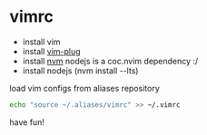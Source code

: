 # vimrc

- install vim
- install [vim-plug](https://github.com/junegunn/vim-plug)
- install [nvm](https://github.com/nvm-sh/nvm) nodejs is a coc.nvim dependency :/
- install nodejs (nvm install --lts)


load vim configs from aliases repository
```bash
echo "source ~/.aliases/vimrc" >> ~/.vimrc
```

have fun!

